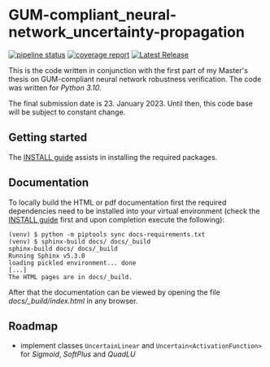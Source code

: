# GUM-compliant_neural-network_uncertainty-propagation

[![pipeline status](https://gitlab1.ptb.de/ludwig10_masters_thesis/gum-compliant_neural-network_uncertainty-propagation/badges/main/pipeline.svg)](https://gitlab1.ptb.de/ludwig10_masters_thesis/gum-compliant_neural-network_uncertainty-propagation/-/commits/main)
[![coverage report](https://gitlab1.ptb.de/ludwig10_masters_thesis/gum-compliant_neural-network_uncertainty-propagation/badges/main/coverage.svg)](https://gitlab1.ptb.de/ludwig10_masters_thesis/gum-compliant_neural-network_uncertainty-propagation/-/commits/main)
[![Latest Release](https://gitlab1.ptb.de/ludwig10_masters_thesis/gum-compliant_neural-network_uncertainty-propagation/-/badges/release.svg)](https://gitlab1.ptb.de/ludwig10_masters_thesis/gum-compliant_neural-network_uncertainty-propagation/-/releases)

This is the code written in conjunction with the first part of my Master's thesis on 
GUM-compliant neural network robustness verification. The code was written for 
_Python 3.10_.

The final submission date is 23. January 2023. Until then, this code base will be 
subject to constant change.

## Getting started

The [INSTALL guide](INSTALL.md) assists in installing the required packages.

## Documentation

To locally build the HTML or pdf documentation first the required dependencies need 
to be installed into your virtual environment (check the [INSTALL guide](INSTALL.md) 
first and upon completion execute the following):

```shell
(venv) $ python -m piptools sync docs-requirements.txt
(venv) $ sphinx-build docs/ docs/_build
sphinx-build docs/ docs/_build
Running Sphinx v5.3.0
loading pickled environment... done
[...]
The HTML pages are in docs/_build.
```

After that the documentation can be viewed by opening the file
_docs/\_build/index.html_ in any browser.

## Roadmap

- implement classes `UncertainLinear` and `Uncertain<ActivationFunction>` for 
  _Sigmoid_, _SoftPlus_ and _QuadLU_

